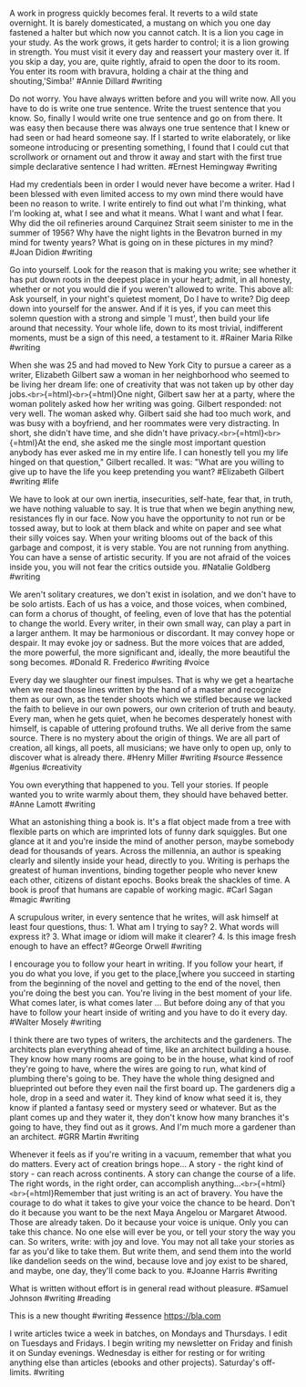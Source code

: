 A work in progress quickly becomes feral. It reverts to a wild state
overnight. It is barely domesticated, a mustang on which you one day
fastened a halter but which now you cannot catch. It is a lion you cage
in your study. As the work grows, it gets harder to control; it is a
lion growing in strength. You must visit it every day and reassert your
mastery over it. If you skip a day, you are, quite rightly, afraid to
open the door to its room. You enter its room with bravura, holding a
chair at the thing and shouting,'Simba!' \#Annie Dillard \#writing

Do not worry. You have always written before and you will write now. All
you have to do is write one true sentence. Write the truest sentence
that you know. So, finally I would write one true sentence and go on
from there. It was easy then because there was always one true sentence
that I knew or had seen or had heard someone say. If I started to write
elaborately, or like someone introducing or presenting something, I
found that I could cut that scrollwork or ornament out and throw it away
and start with the first true simple declarative sentence I had written.
\#Ernest Hemingway \#writing

Had my credentials been in order I would never have become a writer. Had
I been blessed with even limited access to my own mind there would have
been no reason to write. I write entirely to find out what I'm thinking,
what I'm looking at, what I see and what it means. What I want and what
I fear. Why did the oil refineries around Carquinez Strait seem sinister
to me in the summer of 1956? Why have the night lights in the Bevatron
burned in my mind for twenty years? What is going on in these pictures
in my mind? \#Joan Didion \#writing

Go into yourself. Look for the reason that is making you write; see
whether it has put down roots in the deepest place in your heart; admit,
in all honesty, whether or not you would die if you weren't allowed to
write. This above all: Ask yourself, in your night's quietest moment, Do
I have to write? Dig deep down into yourself for the answer. And if it
is yes, if you can meet this solemn question with a strong and simple 'I
must', then build your life around that necessity. Your whole life, down
to its most trivial, indifferent moments, must be a sign of this need, a
testament to it. \#Rainer Maria Rilke \#writing

When she was 25 and had moved to New York City to pursue a career as a
writer, Elizabeth Gilbert saw a woman in her neighborhood who seemed to
be living her dream life: one of creativity that was not taken up by
other day jobs.`<br>`{=html}`<br>`{=html}One night, Gilbert saw her at a
party, where the woman politely asked how her writing was going. Gilbert
responded: not very well. The woman asked why. Gilbert said she had too
much work, and was busy with a boyfriend, and her roommates were very
distracting. In short, she didn't have time, and she didn't have
privacy.`<br>`{=html}`<br>`{=html}At the end, she asked me the single
most important question anybody has ever asked me in my entire life. I
can honestly tell you my life hinged on that question," Gilbert
recalled. It was: "What are you willing to give up to have the life you
keep pretending you want? \#Elizabeth Gilbert \#writing \#life

We have to look at our own inertia, insecurities, self-hate, fear that,
in truth, we have nothing valuable to say. It is true that when we begin
anything new, resistances fly in our face. Now you have the opportunity
to not run or be tossed away, but to look at them black and white on
paper and see what their silly voices say. When your writing blooms out
of the back of this garbage and compost, it is very stable. You are not
running from anything. You can have a sense of artistic security. If you
are not afraid of the voices inside you, you will not fear the critics
outside you. \#Natalie Goldberg \#writing

We aren't solitary creatures, we don't exist in isolation, and we don't
have to be solo artists. Each of us has a voice, and those voices, when
combined, can form a chorus of thought, of feeling, even of love that
has the potential to change the world. Every writer, in their own small
way, can play a part in a larger anthem. It may be harmonious or
discordant. It may convey hope or despair. It may evoke joy or sadness.
But the more voices that are added, the more powerful, the more
significant and, ideally, the more beautiful the song becomes. \#Donald
R. Frederico \#writing \#voice

Every day we slaughter our finest impulses. That is why we get a
heartache when we read those lines written by the hand of a master and
recognize them as our own, as the tender shoots which we stifled because
we lacked the faith to believe in our own powers, our own criterion of
truth and beauty. Every man, when he gets quiet, when he becomes
desperately honest with himself, is capable of uttering profound truths.
We all derive from the same source. There is no mystery about the origin
of things. We are all part of creation, all kings, all poets, all
musicians; we have only to open up, only to discover what is already
there. \#Henry Miller \#writing \#source \#essence \#genius \#creativity

You own everything that happened to you. Tell your stories. If people
wanted you to write warmly about them, they should have behaved better.
\#Anne Lamott \#writing

What an astonishing thing a book is. It's a flat object made from a tree
with flexible parts on which are imprinted lots of funny dark squiggles.
But one glance at it and you're inside the mind of another person, maybe
somebody dead for thousands of years. Across the millennia, an author is
speaking clearly and silently inside your head, directly to you. Writing
is perhaps the greatest of human inventions, binding together people who
never knew each other, citizens of distant epochs. Books break the
shackles of time. A book is proof that humans are capable of working
magic. \#Carl Sagan \#magic \#writing

A scrupulous writer, in every sentence that he writes, will ask himself
at least four questions, thus: 1. What am I trying to say? 2. What words
will express it? 3. What image or idiom will make it clearer? 4. Is this
image fresh enough to have an effect? \#George Orwell \#writing

I encourage you to follow your heart in writing. If you follow your
heart, if you do what you love, if you get to the place,\[where you
succeed in starting from the beginning of the novel and getting to the
end of the novel, then you're doing the best you can. You're living in
the best moment of your life. What comes later, is what comes later ...
But before doing any of that you have to follow your heart inside of
writing and you have to do it every day. \#Walter Mosely \#writing

I think there are two types of writers, the architects and the
gardeners. The architects plan everything ahead of time, like an
architect building a house. They know how many rooms are going to be in
the house, what kind of roof they're going to have, where the wires are
going to run, what kind of plumbing there's going to be. They have the
whole thing designed and blueprinted out before they even nail the first
board up. The gardeners dig a hole, drop in a seed and water it. They
kind of know what seed it is, they know if planted a fantasy seed or
mystery seed or whatever. But as the plant comes up and they water it,
they don't know how many branches it's going to have, they find out as
it grows. And I'm much more a gardener than an architect. \#GRR Martin
\#writing

Whenever it feels as if you're writing in a vacuum, remember that what
you do matters. Every act of creation brings hope... A story - the right
kind of story - can reach across continents. A story can change the
course of a life. The right words, in the right order, can accomplish
anything...`<br>`{=html}`<br>`{=html}Remember that just writing is an
act of bravery. You have the courage to do what it takes to give your
voice the chance to be heard. Don't do it because you want to be the
next Maya Angelou or Margaret Atwood. Those are already taken. Do it
because your voice is unique. Only you can take this chance. No one else
will ever be you, or tell your story the way you can. So writers, write:
with joy and love. You may not all take your stories as far as you'd
like to take them. But write them, and send them into the world like
dandelion seeds on the wind, because love and joy exist to be shared,
and maybe, one day, they'll come back to you. \#Joanne Harris \#writing

What is written without effort is in general read without pleasure.
\#Samuel Johnson \#writing \#reading

This is a new thought \#writing \#essence https://bla.com

I write articles twice a week in batches, on Mondays and Thursdays. I
edit on Tuesdays and Fridays. I begin writing my newsletter on Friday
and finish it on Sunday evenings. Wednesday is either for resting or for
writing anything else than articles (ebooks and other projects).
Saturday's off-limits. \#writing

